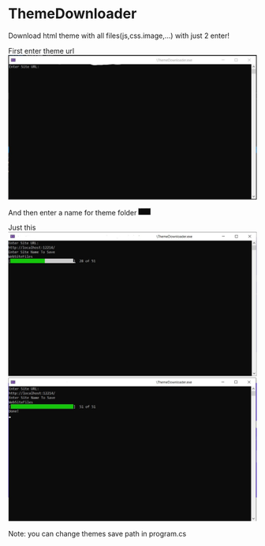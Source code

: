 # ThemeDownloader
Download html theme with all files(js,css.image,...) with just 2 enter!

First enter theme url
<img src="https://github.com/AliAminiP/ThemeDownloader/blob/master/ThemeDownloader/Files/ThemeDownloader1.jpg">

And then enter a name for theme folder
<img src="https://github.com/AliAminiP/ThemeDownloader/blob/master/ThemeDownloader/Files/ThemeDownloader2.jpg" style="width:25px">

Just this
<img src="https://github.com/AliAminiP/ThemeDownloader/blob/master/ThemeDownloader/Files/ThemeDownloader3.jpg">
<img src="https://github.com/AliAminiP/ThemeDownloader/blob/master/ThemeDownloader/Files/ThemeDownloader4.jpg">

Note: you can change themes save path in program.cs
